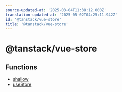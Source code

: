 ```yaml
---
source-updated-at: '2025-03-04T11:38:12.000Z'
translation-updated-at: '2025-05-02T04:25:11.942Z'
id: '@tanstack/vue-store'
title: '@tanstack/vue-store'
---
```


<!-- DO NOT EDIT: this page is autogenerated from the type comments -->

# @tanstack/vue-store

## Functions

- [shallow](functions/shallow.md)
- [useStore](functions/usestore.md)
